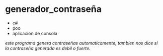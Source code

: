 ﻿# generador_contraseña

* c#
* poo
* aplicacion de consola

*este programa genera contraseñas automaticamente,
tambien nos dice si la contraseña generada es debil
o fuerte.*
